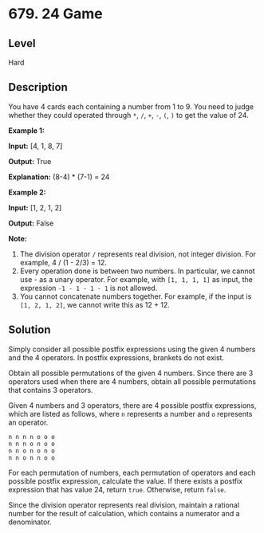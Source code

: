 # 679. 24 Game
## Level
Hard

## Description
You have 4 cards each containing a number from 1 to 9. You need to judge whether they could operated through `*`, `/`, `+`, `-`, `(`, `)` to get the value of 24.

**Example 1:**

**Input:** [4, 1, 8, 7]

**Output:** True

**Explanation:** (8-4) * (7-1) = 24

**Example 2:**

**Input:** [1, 2, 1, 2]

**Output:** False

**Note:**
1. The division operator `/` represents real division, not integer division. For example, 4 / (1 - 2/3) = 12.
2. Every operation done is between two numbers. In particular, we cannot use - as a unary operator. For example, with `[1, 1, 1, 1]` as input, the expression `-1 - 1 - 1 - 1` is not allowed.
3. You cannot concatenate numbers together. For example, if the input is `[1, 2, 1, 2]`, we cannot write this as 12 + 12.

## Solution
Simply consider all possible postfix expressions using the given 4 numbers and the 4 operators. In postfix expressions, brankets do not exist.

Obtain all possible permutations of the given 4 numbers. Since there are 3 operators used when there are 4 numbers, obtain all possible permutations that contains 3 operators.

Given 4 numbers and 3 operators, there are 4 possible postfix expressions, which are listed as follows, where `n` represents a number and `o` represents an operator.
```
n n n n o o o
n n n o n o o
n n o n o n o
n n o n n o o
```

For each permutation of numbers, each permutation of operators and each possible postfix expression, calculate the value. If there exists a postfix expression that has value 24, return `true`. Otherwise, return `false`.

Since the division operator represents real division, maintain a rational number for the result of calculation, which contains a numerator and a denominator.
